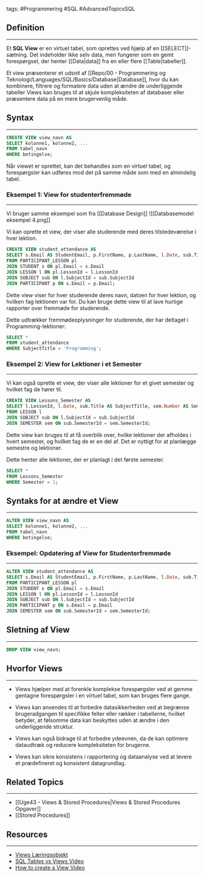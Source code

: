 tags: #Programmering #SQL #AdvancedTopicsSQL

## Definition 
---
Et **SQL View** er en virtuel tabel, som oprettes ved hjælp af en [[SELECT]]-sætning. 
Det indeholder ikke selv data, men fungerer som en gemt forespørgsel, der henter [[Data|data]] fra en eller flere [[Table|tabeller]]. 

Et view præsenterer et udsnit af [[Repo/00 - Programmering og Teknologi/Languages/SQL/Basics/Database|Database]], hvor du kan kombinere, filtrere og formatere data uden at ændre de underliggende tabeller
Views kan bruges til at skjule kompleksiteten af databaser eller præsentere data på en mere brugervenlig måde.
## Syntax
---
```sql
CREATE VIEW view_navn AS
SELECT kolonne1, kolonne2, ...
FROM tabel_navn
WHERE betingelse;
```
Når viewet er oprettet, kan det behandles som en virtuel tabel, og forespørgsler kan udføres mod det på samme måde som med en almindelig tabel.
### Eksempel 1: View for studenterfremmøde
---
Vi bruger samme eksempel som fra [[Database Design]]
![[Databasemodel eksempel 4.png]]

Vi kan oprette et view, der viser alle studerende med deres tilstedeværelse i hver lektion.
```sql
CREATE VIEW student_attendance AS
SELECT s.Email AS StudentEmail, p.FirstName, p.LastName, l.Date, sub.Title AS SubjectTitle
FROM PARTICIPANT_LESSON pl
JOIN STUDENT s ON pl.Email = s.Email
JOIN LESSON l ON pl.LessonId = l.LessonId
JOIN SUBJECT sub ON l.SubjectId = sub.SubjectId
JOIN PARTICIPANT p ON s.Email = p.Email;
```

Dette view viser for hver studerende deres navn, datoen for hver lektion, og hvilken fag lektionen var for. 
Du kan bruge dette view til at lave hurtige rapporter over fremmøde for studerende.

Dette udtrækker fremmødeoplysninger for studerende, der har deltaget i Programming-lektioner:
```SQL
SELECT * 
FROM student_attendance 
WHERE SubjectTitle = 'Programming';
```

### Eksempel 2: View for Lektioner i et Semester
---
Vi kan også oprette et view, der viser alle lektioner for et givet semester og hvilket fag de hører til.
```SQL
CREATE VIEW Lessons_Semester AS
SELECT l.LessonId, l.Date, sub.Title AS SubjectTitle, sem.Number AS Semester
FROM LESSON l
JOIN SUBJECT sub ON l.SubjectId = sub.SubjectId
JOIN SEMESTER sem ON sub.SemesterId = sem.SemesterId;
```

Dette view kan bruges til at få overblik over, hvilke lektioner der afholdes i hvert semester, og hvilket fag de er en del af. 
Det er nyttigt for at planlægge semestre og lektioner.

Dette henter alle lektioner, der er planlagt i det første semester.
```SQL
SELECT * 
FROM Lessons_Semester 
WHERE Semester = 1;
```

## Syntaks for at ændre et View
---
```SQL
ALTER VIEW view_navn AS
SELECT kolonne1, kolonne2, ...
FROM tabel_navn
WHERE betingelse;
```

### Eksempel: Opdatering af View for Studenterfremmøde
---
```SQL
ALTER VIEW student_attendance AS
SELECT s.Email AS StudentEmail, p.FirstName, p.LastName, l.Date, sub.Title AS SubjectTitle, sem.Number AS Semester
FROM PARTICIPANT_LESSON pl
JOIN STUDENT s ON pl.Email = s.Email
JOIN LESSON l ON pl.LessonId = l.LessonId
JOIN SUBJECT sub ON l.SubjectId = sub.SubjectId
JOIN PARTICIPANT p ON s.Email = p.Email
JOIN SEMESTER sem ON sub.SemesterId = sem.SemesterId;
```

## Sletning af View
---
```SQL
DROP VIEW view_navn;
```


## Hvorfor Views
---
 - Views hjælper med at forenkle komplekse forespørgsler ved at gemme gentagne forespørgsler i en virtuel tabel, som kan bruges flere gange. 

- Views kan anvendes til at forbedre datasikkerheden ved at begrænse brugeradgangen til specifikke felter eller rækker i tabellerne, hvilket betyder, at følsomme data kan beskyttes uden at ændre i den underliggende struktur.

- Views kan også bidrage til at forbedre ydeevnen, da de kan optimere dataudtræk og reducere kompleksiteten for brugerne.

- Views kan sikre konsistens i rapportering og dataanalyse ved at levere et prædefineret og konsistent datagrundlag.

## Related Topics
---
- [[Uge43 - Views & Stored Procedures|Views & Stored Procedures Opgaver]]
- [[Stored Procedures]]

## Resources
---
- [Views Læringsobjekt](https://scorm.itslearning.com/data/3289/C20150/ims_import_20/scormcontent/index.html#/lessons/LCK_1MxidSYHZeTq3XdkQ6YH2sPFjgL_)
- [SQL Tables vs Views Video](https://www.youtube.com/watch?v=2FtS4G7QrzQ&ab_channel=DashboardGear)
- [How to create a View Video](https://www.youtube.com/watch?v=VfBz6niUFMo&ab_channel=TomFragale-MicrosoftCertifiedTrainer-Author)